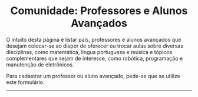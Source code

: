 <h1 align="center">Comunidade: Professores e Alunos Avançados</h1>

O intuito desta página é listar pais, professores e alunos avançados que desejam colocar-se ao dispor de oferecer ou trocar aulas sobre diversas disciplinas, como matemática, língua portuguesa e música e tópicos complementares que sejam de interesse, como robótica, programação e manutenção de eletrônicos.

Para cadastrar um professor ou aluno avançado, pede-se que se utilize este formulário.

---

